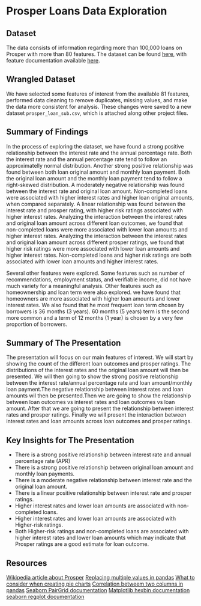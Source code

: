# Prosper Loans Data Exploration

## Dataset

The data consists of information regarding more than 100,000 loans on Prosper with more than 80 features.
The dataset can be found [here](https://www.google.com/url?q=https://s3.amazonaws.com/udacity-hosted-downloads/ud651/prosperLoanData.csv&sa=D&ust=1608053448414000&usg=AOvVaw3QHm2jzSaCPaBUbEvUXtSg),
with feature documentation available [here](https://docs.google.com/spreadsheets/d/1gDyi_L4UvIrLTEC6Wri5nbaMmkGmLQBk-Yx3z0XDEtI/edit#gid=0).

## Wrangled Dataset

We have selected some features of interest from the available 81 features, performed data cleaning to remove duplicates,
missing values, and make the data more consistent for analysis. These changes were saved to a new dataset `prosper_loan_sub.csv`,
which is attached along other project files.

## Summary of Findings

In the process of exploring the dataset, we have found a strong positive relationship between
the interest rate and the annual percentage rate. Both the interest rate and the annual 
percentage rate tend to follow an approximatelly normal distribution. Another strong positive
relationship was found between both loan original amount and monthly loan payment. Both the
original loan amount and the monthly loan payment tend to follow a right-skewed distribution.
A moderately negative relationship was found between the interest rate and original loan amount.
Non-completed loans were associated with higher interest rates and higher loan original amounts,
when compared separately. A linear relationship was found between the interest rate and prosper
rating, with higher risk ratings associated with higher interest rates. Analyzing the interaction
between the interest rates and original loan amount across different loan outcomes, we found that
non-completed loans were more associated with lower loan amounts and higher interest rates.
Analyzing the interaction between the interest rates and original loan amount across different 
prosper ratings, we found that higher risk ratings were more associated with lower loan amounts 
and higher interest rates. Non-completed loans and higher risk ratings are both associated with
lower loan amounts and higher interest rates.

Several other features were explored. Some features such as number of recommendations, employment status,
and verifiable income, did not have much variety for a meaningful analysis. Other features such as
homeownership and loan term were also explored. we have found that homeowners are more associated with
higher loan amounts and lower interest rates. We also found that he most frequent loan term chosen by
borrowers is 36 months (3 years). 60 months (5 years) term is the second more common and a term of 
12 months (1 year) is chosen by a very few proportion of borrowers.

## Summary of  The Presentation

The presentation will focus on our main features of interest. We will start by showing the count of the
different loan outcomes and prosper ratings. The distributions of the interest rates and the original loan
amount will then be presented. We will then going to show the strong positive relationship between the
interest rate/annual percentage rate and loan amount/monthly loan payment.The negative relationship between
interest rates and loan amounts wil then be presented.Then we are going to show the relationship between 
loan outcomes vs interest rates and loan outcomes vs loan amount. After that we are
going to present the relationship between interest rates and prosper ratings. Finally we will present the
interaction between interest rates and loan amounts across loan outcomes and prosper ratings.

## Key Insights for The Presentation

- There is a strong positive relationship between interest rate and annual percentage rate (APR)
- There is a strong positive relationship between original loan amount and monthly loan payments.
- There is a moderate negative relationship between interest rate and the original loan amount.
- There is a linear positive relationship between interest rate and prosper ratings.
- Higher interest rates and lower loan amounts are associated with non-completed loans.
- Higher interest rates and lower loan amounts are associated with Higher-risk ratings.
- Both Higher-risk ratings and non-completed loans are associated with higher interest rates and 
lower loan amounts which may indicate that Prosper ratings are a good estimate for loan outcome.

## Resources

[Wikipedia article about Prosper](https://en.wikipedia.org/wiki/Prosper_Marketplace)
[Replacing multiple values in pandas](https://stackoverflow.com/questions/22100130/pandas-replace-multiple-values-one-column)
[What to consider when creating pie charts](https://academy.datawrapper.de/article/127-what-to-consider-when-creating-a-pie-chart)
[Correlation betweem two columns in pandas](https://stackoverflow.com/questions/42579908/use-corr-to-get-the-correlation-between-two-columns?noredirect=1&lq=1)
[Seaborn PairGrid documentation](https://seaborn.pydata.org/generated/seaborn.PairGrid.html)
[Matplotlib hexbin documentation](https://matplotlib.org/3.1.1/api/_as_gen/matplotlib.pyplot.hexbin.html)
[seaborn regplot documentation](https://seaborn.pydata.org/generated/seaborn.regplot.html)
